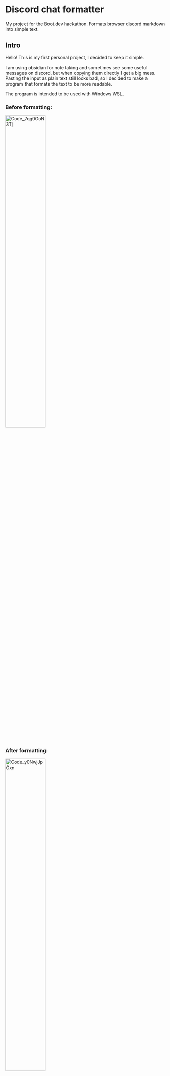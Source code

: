 # Discord chat formatter
My project for the Boot.dev hackathon. Formats browser discord markdown into simple text.

## Intro

Hello! This is my first personal project, I decided to keep it simple.

I am using obsidian for note taking and sometimes see some useful messages on discord, but when copying them directly I get a big mess. Pasting the input as plain text still looks bad, so I decided to make a program that formats the text to be more readable.

The program is intended to be used with Windows WSL.

### Before formatting:

<img width=50% height=50% alt="Code_7qg0GoN3Tj" src="https://github.com/user-attachments/assets/6d8dc91c-85c4-4376-a822-3541ecf0d0dd" />

### After formatting:

<img width=50% height=50% alt="Code_y0NwjJpOxn" src="https://github.com/user-attachments/assets/566a7355-ffa3-4870-afa4-e5fa781991b9" />

## Set-up
(In WSL)

`git clone https://github.com/ArturT995/formatter`

Navigate to the project directory `cd formatter` 

copy some messages from discord.

run `./format_chat.sh` on console

(if you are using a different OS you can copy the clipboard text into input.txt and then run `python3 main.py`, then copy the result from output.txt)


You will now have the result in your clipboard now and can see how it looked before and after in input.txt and output.txt

You can copy this into your note taking app
